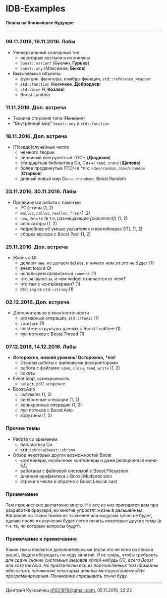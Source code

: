 # IDB-Examples
#### Планы на ближайшее будущее
---

### 09.11.2016, 16.11.2016. Лабы
- Универсальный скалярный тип:
	+ некоторые костыли и их минусы
	+ `boost::variant` (~~Суслин~~, **Гурьев**)
	+ `boost::any` (*Максимов*, **Быков**)
- Вызываемые объекты:
	+ функции, функторы, лямбда-функции, `std::reference_wrapper`
	+ `std::function` (~~Костиков~~, **Добродеев**)
	+ `std::bind` (~~1~~, **Козлов**)
	+ Boost.Lambda

### 11.11.2016. Доп. встреча
- Техника стирания типа (~~Панарин~~)
- "Внутренний мир" `boost::any` и `std::function`

### 18.11.2016. Доп. встреча
- [Псевдо]случайные числа
	+ немного теории
	+ линейный конгруэнтный ГПСЧ (**Дюдиков**)
	+ стандартная библиотека Си, Си++: `rand`, `srand` (**Щапова**)
	+ более продвинутые ГПСЧ в \*nix: `/dev/random`, `/dev/urandom` (**Старков**)
	+ дивный новый мир Си++: `<random>`, Boost.Random

### 23.11.2016, 30.11.2016. Лабы
- Продвинутая работа с памятью
	+ POD-типы (1, 2)
	+ `malloc`, `calloc`, `realloc`, `free` (1, 2)
	+ `new`, `delete` (в т.ч. размещающие *[placement]*) (1, 2)
	+ аллокаторы (1, 2)
	+ подробнее об умных указателях и контейнерах STL (1, 2)
	+ сборка мусора с Boost.Pool (1, 2)

### 25.11.2016. Доп. встреча
- Жизнь с Qt
	+ делаем `new`, не делаем `delete`, *и ничего нам за это не будет* (1)
	+ event loop в Qt
	+ используем *правильный* `connect` (1)
	+ что за layout-ы, и чем widget отличается от view?
	+ что там с контейнерами? (1)
	+ `QString` vs `std::string` (1)

### 02.12.2016. Доп. встреча
- Дополнительно о многопоточности
	+ атомарные операции, `std::atomic` (1)
	+ `spinlock` (1)
	+ lockfree-структуры данных с Boost.Lockfree (1)
	+ пул потоков с Boost.Thread (1)

### 07.12.2016, 14.12.2016. Лабы
- **Осторожно, низкий уровень! Осторожно, \*nix!**
	+ Основы работы с файловыми дескрипторами
	+ работа с файлами: `open`, `close`, `read`, `write` (1, 2)
	+ сокеты
- Event loop, асинхронность
	+ `select`, `poll` и прочее
- Boost.Asio
	+ iostreams (1, 2)
	+ синхронные операции (1, 2)
	+ асинхронные операции (1, 2)
	+ пул потоков с Boost.Asio
	+ корутины (1, 2)

### Прочие темы
- Работа со временем
	+ библиотека Си
	+ `std::chrono`/`boost::chrono`
- Обзор некоторых других возможностей Boost
	+ контейнеры, *необычные* контейнеры и даже реляционная мини-БД
	+ работаем с файловой системой с Boost.Filesystem
	+ длинная арифметика с Boost.Multiprecision
	+ строки в числа и обратно с Boost.Lexical cast

### Примечание
Тем перечислено достаточно много. Не все из них пригодятся вам при разработке браузера, но многие упростят жизнь в дальшейнем. Вопросов по таким темам на экзамене или модулям точно не будет, однако после их изучения будет легче понять некоторые другие темы (в т.ч. те, по которым вопросы будут).

### Примечание к примечанию
Какие темы являются дополнительными (если это не ясно из списка выше), будем обсуждать по ходу занятий. *Я не зверь, чтобы требовать для сдачи знание системных вызовов какой-нибудь ОС, всего Boost или хотя бы Asio. Но практически все из перечисленных тем призваны обеспечить понимание некоторых важных методов/приёмов/etc программирования. Понимание спрашивать точно буду.*

---
Дмитрий Куковинец <d1021976@gmail.com>, 05.11.2016, 22:22
